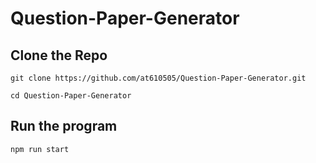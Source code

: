 # Question-Paper-Generator

## Clone the Repo
`git clone https://github.com/at610505/Question-Paper-Generator.git`

`cd Question-Paper-Generator`

## Run the program
`npm run start`

